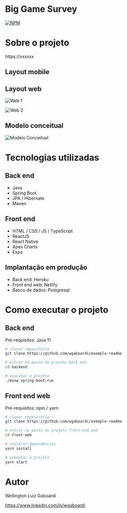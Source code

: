# Big Game Survey 
[![NPM](https://img.shields.io/npm/l/react)](https://github.com/wgaboardi/exemplo-readme/blob/main/LICENSE) 

# Sobre o projeto

https://xxxxxx



## Layout mobile

## Layout web
![Web 1]()

![Web 2]()

## Modelo conceitual
![Modelo Conceitual]()

# Tecnologias utilizadas
## Back end
- Java
- Spring Boot
- JPA / Hibernate
- Maven
## Front end
- HTML / CSS / JS / TypeScript
- ReactJS
- React Native
- Apex Charts
- Expo
## Implantação em produção
- Back end: Heroku
- Front end web: Netlify
- Banco de dados: Postgresql

# Como executar o projeto

## Back end
Pré-requisitos: Java 11

```bash
# clonar repositório
git clone https://github.com/wgaboardi/exemplo-readme

# entrar na pasta do projeto back end
cd backend

# executar o projeto
./mvnw spring-boot:run
```

## Front end web
Pré-requisitos: npm / yarn

```bash
# clonar repositório
git clone https://github.com/wgaboardi/exemplo-readme

# entrar na pasta do projeto front end web
cd front-web

# instalar dependências
yarn install

# executar o projeto
yarn start
```

# Autor
Wellington Luiz Gaboardi

https://www.linkedin.com/in/wgaboardi
